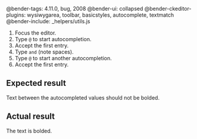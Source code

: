 @bender-tags: 4.11.0, bug, 2008
@bender-ui: collapsed
@bender-ckeditor-plugins: wysiwygarea, toolbar, basicstyles, autocomplete, textmatch
@bender-include: _helpers/utils.js

1. Focus the editor.
1. Type `@` to start autocompletion.
1. Accept the first entry.
1. Type ` and ` (note spaces).
1. Type `@` to start another autocompletion.
1. Accept the first entry.

## Expected result
Text between the autocompleted values should not be bolded.

## Actual result
The text is bolded.
